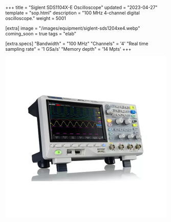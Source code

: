 +++
title = "Siglent SDS1104X-E Oscilloscope"
updated = "2023-04-27"
template = "sop.html"
description = "100 MHz 4-channel digital oscilloscope."
weight = 5001

[extra]
image = "/images/equipment/siglent-sds1204xe4.webp"
coming_soon = true
tags = "elab"

[extra.specs]
"Bandwidth" = "100 MHz"
"Channels" = '4'
"Real time sampling rate" = '1 GSa/s'
"Memory depth" = '14 Mpts'
+++

![](/images/equipment/siglent-sds1204xe4.webp)

